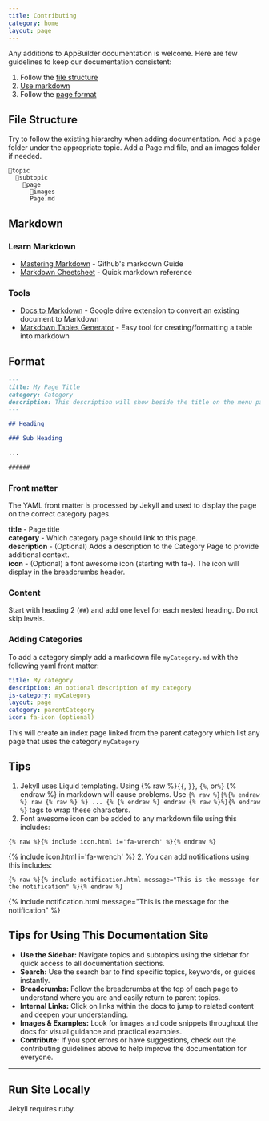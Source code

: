 ```yaml
---
title: Contributing
category: home
layout: page
---
```


Any additions to AppBuilder documentation is welcome. Here are few guidelines to keep our documentation consistent:

1. Follow the [file structure](#file-structure)
1. [Use markdown](#markdown)
1. Follow the [page format](#page-format)

## File Structure

Try to follow the existing hierarchy when adding documentation. Add a page folder under the appropriate topic. Add a Page.md file, and an images folder if needed.

```
📁topic
  📁subtopic
    📁page
      📁images
      Page.md
```

## Markdown

### Learn Markdown

- [Mastering Markdown](https://guides.github.com/features/mastering-markdown/) - Github's markdown Guide
- [Markdown Cheetsheet](https://www.markdownguide.org/cheat-sheet/) - Quick markdown reference

### Tools

- [Docs to Markdown](https://github.com/evbacher/gd2md-html/wiki) - Google drive extension to convert an existing document to Markdown
- [Markdown Tables Generator](https://www.tablesgenerator.com/markdown_tables) - Easy tool for creating/formatting a table into markdown

## Format

```markdown
---
title: My Page Title
category: Category
description: This description will show beside the title on the menu page.
---

## Heading

### Sub Heading

...

######
```

### Front matter

The YAML front matter is processed by Jekyll and used to display the page on the correct category pages.

**title** - Page title\
**category** - Which category page should link to this page.\
**description** - (Optional) Adds a description to the Category Page to provide additional context.\
**icon** - (Optional) a font awesome icon (starting with fa-). The icon will display in the breadcrumbs header.

### Content

Start with heading 2 (`##`) and add one level for each nested heading. Do not skip levels.

### Adding Categories

To add a category simply add a markdown file `myCategory.md` with the following yaml front matter:

```yaml
title: My category
description: An optional description of my category
is-category: myCategory
layout: page
category: parentCategory
icon: fa-icon (optional)
```

This will create an index page linked from the parent category which list any page that uses the category `myCategory`

## Tips

1. Jekyll uses Liquid templating. Using {% raw %}`{{`, `}}`, `{%`, or`%}` {% endraw %} in markdown will cause problems. Use
   `{% raw %}{%{% endraw %} raw {% raw %} %} ... {% {% endraw %} endraw {% raw %}%}{% endraw %}` tags to wrap these characters.
3. Font awesome icon can be added to any markdown file using this includes:
  ```liquid
  {% raw %}{% include icon.html i='fa-wrench' %}{% endraw %}
  ```
  {% include icon.html i='fa-wrench' %}
2. You can add notifications using this includes:
   ```liquid
   {% raw %}{% include notification.html message="This is the message for the notification" %}{% endraw %}
   ```
  {% include notification.html message="This is the message for the notification" %}

## Tips for Using This Documentation Site

- **Use the Sidebar:** Navigate topics and subtopics using the sidebar for quick access to all documentation sections.
- **Search:** Use the search bar to find specific topics, keywords, or guides instantly.
- **Breadcrumbs:** Follow the breadcrumbs at the top of each page to understand where you are and easily return to parent topics.
- **Internal Links:** Click on links within the docs to jump to related content and deepen your understanding.
- **Images & Examples:** Look for images and code snippets throughout the docs for visual guidance and practical examples.
- **Contribute:** If you spot errors or have suggestions, check out the contributing guidelines above to help improve the documentation for everyone.

---

## Run Site Locally
Jekyll requires ruby.
```